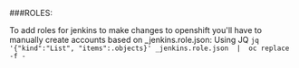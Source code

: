 ###ROLES:

To add roles for jenkins to make changes to openshift you'll have to manually create accounts based on _jenkins.role.json:
Using JQ
`jq '{"kind":"List", "items":.objects}' _jenkins.role.json  |  oc replace -f -`